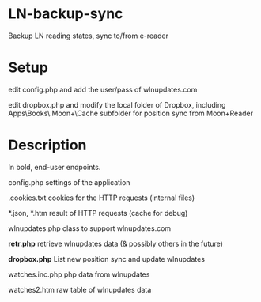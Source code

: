 # LN-backup-sync
Backup LN reading states, sync to/from e-reader

Setup
=====

edit config.php and add the user/pass of wlnupdates.com

edit dropbox.php and modify the local folder of Dropbox, including Apps\Books\\.Moon+\Cache subfolder for position sync from Moon+Reader

Description
===========

In bold, end-user endpoints.

config.php settings of the application

.cookies.txt cookies for the HTTP requests (internal files)

\*.json, \*.htm result of HTTP requests (cache for debug)

wlnupdates.php class to support wlnupdates.com

**retr.php** retrieve wlnupdates data (& possibly others in the future)

**dropbox.php** List new position sync and update wlnupdates

watches.inc.php php data from wlnupdates

watches2.htm raw table of wlnupdates data

